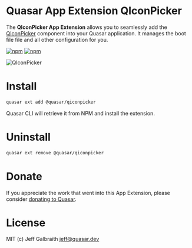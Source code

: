 # Quasar App Extension QIconPicker

The **QIconPicker App Extension** allows you to seamlessly add the [QIconPicker](../ui) component into your Quasar application. It manages the boot file file and all other configuration for you.

[![npm](https://img.shields.io/npm/v/@quasar/quasar-app-extension-qiconpicker.svg?label=@quasar/quasar-app-extension-qiconpicker)](https://www.npmjs.com/package/quasar-app-extension-qiconpicker)
[![npm](https://img.shields.io/npm/dt/@quasar/quasar-app-extension-qiconpicker.svg)](https://www.npmjs.com/package/@quasar/quasar-app-extension-qiconpicker)

![QIconPicker](https://raw.githubusercontent.com/quasarframework/quasar-ui-qiconpicker/dev/demo/src/statics/q-icon-picker.png)

# Install
```bash
quasar ext add @quasar/qiconpicker
```
Quasar CLI will retrieve it from NPM and install the extension.

# Uninstall
```bash
quasar ext remove @quasar/qiconpicker
```

# Donate
If you appreciate the work that went into this App Extension, please consider [donating to Quasar](https://donate.quasar.dev).

# License
MIT (c) Jeff Galbraith <jeff@quasar.dev>
